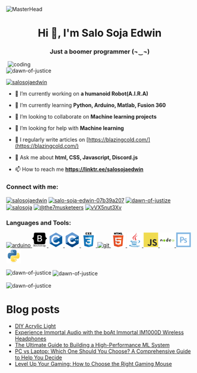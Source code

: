 ![MasterHead](https://camo.githubusercontent.com/48ec00ed4c84e771db4a1db90b56352923a8d644452a32b434d68e97006c9337/68747470733a2f2f63686b736b696c6c732e636f6d2f77702d636f6e74656e742f75706c6f6164732f323032302f30342f504e432d416e696d617465642d42616e6e6572732e676966)
<h1 align="center">Hi 👋, I'm Salo Soja Edwin</h1>
<h3 align="center">Just a boomer programmer (¬‿¬)</h3>
<img align="right" alt="coding" width="500" src="https://camo.githubusercontent.com/5ddf73ad3a205111cf8c686f687fc216c2946a75005718c8da5b837ad9de78c9/68747470733a2f2f7468756d62732e6766796361742e636f6d2f4576696c4e657874446576696c666973682d736d616c6c2e676966">

<p align="left"> <img src="https://komarev.com/ghpvc/?username=dawn-of-justice&label=Profile%20views&color=0e75b6&style=flat" alt="dawn-of-justice" /> </p>

<p align="left"> <a href="https://twitter.com/salosojaedwin" target="blank"><img src="https://img.shields.io/twitter/follow/salosojaedwin?logo=twitter&style=for-the-badge" alt="salosojaedwin" /></a> </p>

- 🔭 I’m currently working on **a humanoid Robot(A.I.R.A)**

- 🌱 I’m currently learning **Python, Arduino, Matlab, Fusion 360**

- 👯 I’m looking to collaborate on **Machine learning projects**

- 🤝 I’m looking for help with **Machine learning**

- 📝 I regularly write articles on [https://blazingcold.com/](https://blazingcold.com/)

- 💬 Ask me about **html, CSS, Javascript, Discord.js**

- 📫 How to reach me **https://linktr.ee/salosojaedwin**

<h3 align="left">Connect with me:</h3>
<p align="left">
<a href="https://twitter.com/salosojaedwin" target="blank"><img align="center" src="https://raw.githubusercontent.com/rahuldkjain/github-profile-readme-generator/master/src/images/icons/Social/twitter.svg" alt="salosojaedwin" height="30" width="40" /></a>
<a href="https://linkedin.com/in/salo-soja-edwin-07b39a207" target="blank"><img align="center" src="https://raw.githubusercontent.com/rahuldkjain/github-profile-readme-generator/master/src/images/icons/Social/linked-in-alt.svg" alt="salo-soja-edwin-07b39a207" height="30" width="40" /></a>
<a href="https://stackoverflow.com/users/14210408/dawn-of-justize" target="blank"><img align="center" src="https://raw.githubusercontent.com/rahuldkjain/github-profile-readme-generator/master/src/images/icons/Social/stack-overflow.svg" alt="dawn-of-justize" height="30" width="40" /></a>
<a href="https://instagram.com/salosoja" target="blank"><img align="center" src="https://raw.githubusercontent.com/rahuldkjain/github-profile-readme-generator/master/src/images/icons/Social/instagram.svg" alt="salosoja" height="30" width="40" /></a>
<a href="https://www.youtube.com/@the7musketeers" target="blank"><img align="center" src="https://raw.githubusercontent.com/rahuldkjain/github-profile-readme-generator/master/src/images/icons/Social/youtube.svg" alt="@the7musketeers" height="30" width="40" /></a>
<a href="https://discord.gg/vVX5nut3Xv" target="blank"><img align="center" src="https://raw.githubusercontent.com/rahuldkjain/github-profile-readme-generator/master/src/images/icons/Social/discord.svg" alt="vVX5nut3Xv" height="30" width="40" /></a>
</p>

<h3 align="left">Languages and Tools:</h3>
<p align="left"> <a href="https://www.arduino.cc/" target="_blank" rel="noreferrer"> <img src="https://cdn.worldvectorlogo.com/logos/arduino-1.svg" alt="arduino" width="40" height="40"/> </a> <a href="https://getbootstrap.com" target="_blank" rel="noreferrer"> <img src="https://raw.githubusercontent.com/devicons/devicon/master/icons/bootstrap/bootstrap-plain-wordmark.svg" alt="bootstrap" width="40" height="40"/> </a> <a href="https://www.cprogramming.com/" target="_blank" rel="noreferrer"> <img src="https://raw.githubusercontent.com/devicons/devicon/master/icons/c/c-original.svg" alt="c" width="40" height="40"/> </a> <a href="https://www.w3schools.com/cpp/" target="_blank" rel="noreferrer"> <img src="https://raw.githubusercontent.com/devicons/devicon/master/icons/cplusplus/cplusplus-original.svg" alt="cplusplus" width="40" height="40"/> </a> <a href="https://www.w3schools.com/css/" target="_blank" rel="noreferrer"> <img src="https://raw.githubusercontent.com/devicons/devicon/master/icons/css3/css3-original-wordmark.svg" alt="css3" width="40" height="40"/> </a> <a href="https://git-scm.com/" target="_blank" rel="noreferrer"> <img src="https://www.vectorlogo.zone/logos/git-scm/git-scm-icon.svg" alt="git" width="40" height="40"/> </a> <a href="https://www.w3.org/html/" target="_blank" rel="noreferrer"> <img src="https://raw.githubusercontent.com/devicons/devicon/master/icons/html5/html5-original-wordmark.svg" alt="html5" width="40" height="40"/> </a> <a href="https://www.java.com" target="_blank" rel="noreferrer"> <img src="https://raw.githubusercontent.com/devicons/devicon/master/icons/java/java-original.svg" alt="java" width="40" height="40"/> </a> <a href="https://developer.mozilla.org/en-US/docs/Web/JavaScript" target="_blank" rel="noreferrer"> <img src="https://raw.githubusercontent.com/devicons/devicon/master/icons/javascript/javascript-original.svg" alt="javascript" width="40" height="40"/> </a> <a href="https://nodejs.org" target="_blank" rel="noreferrer"> <img src="https://raw.githubusercontent.com/devicons/devicon/master/icons/nodejs/nodejs-original-wordmark.svg" alt="nodejs" width="40" height="40"/> </a> <a href="https://www.photoshop.com/en" target="_blank" rel="noreferrer"> <img src="https://raw.githubusercontent.com/devicons/devicon/master/icons/photoshop/photoshop-line.svg" alt="photoshop" width="40" height="40"/> </a> <a href="https://www.python.org" target="_blank" rel="noreferrer"> <img src="https://raw.githubusercontent.com/devicons/devicon/master/icons/python/python-original.svg" alt="python" width="40" height="40"/> </a> </p>

<p><img align="left" src="https://github-readme-stats.vercel.app/api/top-langs?username=dawn-of-justice&show_icons=true&locale=en&layout=compact" alt="dawn-of-justice" /></p>

<p>&nbsp;<img align="center" src="https://github-readme-stats.vercel.app/api?username=dawn-of-justice&show_icons=true&locale=en" alt="dawn-of-justice" /></p>

<p><img align="center" src="https://github-readme-streak-stats.herokuapp.com/?user=dawn-of-justice&" alt="dawn-of-justice" /></p>


# Blog posts
<!-- BLOG-POST-LIST:START -->
- [DIY Acrylic Light](https://blazingcold.com/diy-acylic-light/)
- [Experience Immortal Audio with the boAt Immortal IM1000D Wireless Headphones](https://blazingcold.com/experience-immortal-audio-with-the-boat-immortal-im1000d-wireless-headphones/)
- [The Ultimate Guide to Building a High-Performance ML System](https://blazingcold.com/the-ultimate-guide-to-building-a-high-performance-ml-system/)
- [PC vs Laptop: Which One Should You Choose? A Comprehensive Guide to Help You Decide](https://blazingcold.com/pc-vs-laptop-which-one-should-you-choose-a-comprehensive-guide-to-help-you-decide/)
- [Level Up Your Gaming: How to Choose the Right Gaming Mouse](https://blazingcold.com/level-up-your-gaming-how-to-choose-the-right-gaming-mouse/)
<!-- BLOG-POST-LIST:END -->

